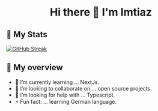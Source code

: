 # <div align="center">Hi there 👋 I'm Imtiaz</div>


## :memo: My Stats

[![GitHub Streak](https://github-readme-streak-stats.herokuapp.com?user=im3az&theme=nightfox)](https://git.io/streak-stats)


## :eyes: My overview

- 🌱 I’m currently learning ... NextJs.
- 👯 I’m looking to collaborate on ... open source projects.
- 🤔 I’m looking for help with ... Typescript.
- ⚡ Fun fact: ... learning German language.
